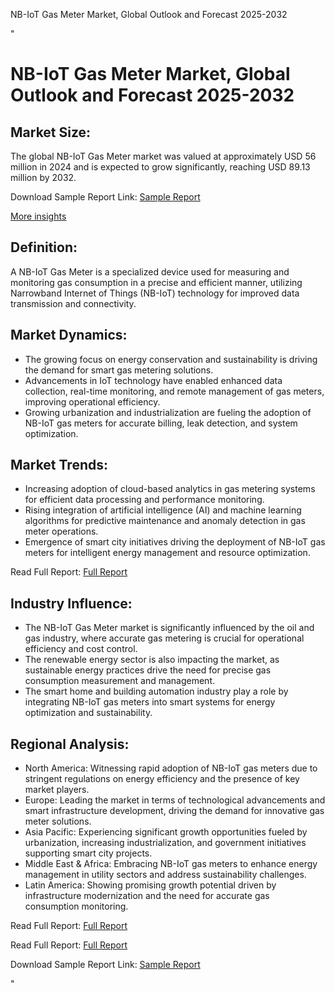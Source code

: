 NB-IoT Gas Meter Market, Global Outlook and Forecast 2025-2032

"<!DOCTYPE html>
<html lang=""en"">
<head>
<meta charset=""UTF-8"">
<meta name=""viewport"" content=""width=device-width, initial-scale=1.0"">
<title>NB-IoT Gas Meter Market, Global Outlook and Forecast 2025-2032</title>
</head>
<body>

<h1>NB-IoT Gas Meter Market, Global Outlook and Forecast 2025-2032</h1>

<h2>Market Size:</h2>
<p>The global NB-IoT Gas Meter market was valued at approximately USD 56 million in 2024 and is expected to grow significantly, reaching USD 89.13 million by 2032.</p>
<p>Download Sample Report Link: <a href='https://www.statsmarketresearch.com/download-free-sample/8028089/global-nbiot-gas-meter-forecast-2025-2032-291'>Sample Report</a></p>
<p><a href='https://www.statsmarketresearch.com/global-nbiot-gas-meter-forecast-2025-2032-291-8028089'>More insights</a></p>


<h2>Definition:</h2>
<p>A NB-IoT Gas Meter is a specialized device used for measuring and monitoring gas consumption in a precise and efficient manner, utilizing Narrowband Internet of Things (NB-IoT) technology for improved data transmission and connectivity.</p>


<h2>Market Dynamics:</h2>
<ul>
    <li>The growing focus on energy conservation and sustainability is driving the demand for smart gas metering solutions.</li>
    <li>Advancements in IoT technology have enabled enhanced data collection, real-time monitoring, and remote management of gas meters, improving operational efficiency.</li>
    <li>Growing urbanization and industrialization are fueling the adoption of NB-IoT gas meters for accurate billing, leak detection, and system optimization.</li>
</ul>


<h2>Market Trends:</h2>
<ul>
    <li>Increasing adoption of cloud-based analytics in gas metering systems for efficient data processing and performance monitoring.</li>
    <li>Rising integration of artificial intelligence (AI) and machine learning algorithms for predictive maintenance and anomaly detection in gas meter operations.</li>
    <li>Emergence of smart city initiatives driving the deployment of NB-IoT gas meters for intelligent energy management and resource optimization.</li>
</ul>
<p>Read Full Report: <a href='https://www.statsmarketresearch.com/global-nbiot-gas-meter-forecast-2025-2032-291-8028089'>Full Report</a></p>


<h2>Industry Influence:</h2>
<ul>
    <li>The NB-IoT Gas Meter market is significantly influenced by the oil and gas industry, where accurate gas metering is crucial for operational efficiency and cost control.</li>
    <li>The renewable energy sector is also impacting the market, as sustainable energy practices drive the need for precise gas consumption measurement and management.</li>
    <li>The smart home and building automation industry play a role by integrating NB-IoT gas meters into smart systems for energy optimization and sustainability.</li>
</ul>


<h2>Regional Analysis:</h2>
<ul>
    <li>North America: Witnessing rapid adoption of NB-IoT gas meters due to stringent regulations on energy efficiency and the presence of key market players.</li>
    <li>Europe: Leading the market in terms of technological advancements and smart infrastructure development, driving the demand for innovative gas meter solutions.</li>
    <li>Asia Pacific: Experiencing significant growth opportunities fueled by urbanization, increasing industrialization, and government initiatives supporting smart city projects.</li>
    <li>Middle East & Africa: Embracing NB-IoT gas meters to enhance energy management in utility sectors and address sustainability challenges.</li>
    <li>Latin America: Showing promising growth potential driven by infrastructure modernization and the need for accurate gas consumption monitoring.</li>
</ul>
<p>Read Full Report: <a href='https://www.statsmarketresearch.com/global-nbiot-gas-meter-forecast-2025-2032-291-8028089'>Full Report</a></p>

<p>Read Full Report: <a href='https://www.statsmarketresearch.com/global-nbiot-gas-meter-forecast-2025-2032-291-8028089'>Full Report</a></p>

<p>Download Sample Report Link: <a href='https://www.statsmarketresearch.com/download-free-sample/8028089/global-nbiot-gas-meter-forecast-2025-2032-291'>Sample Report</a></p>

</body>
</html>"
